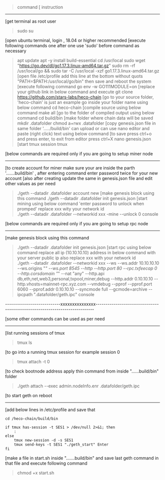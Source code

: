 > command
[ instruction

__________________________
[get terminal as root user
>sudo su

[open ubuntu terminal, login ,  18.04 or higher recommended 
[execute following commands one after one use 'sudo' before command as necessary
>apt update
>apt -y install build-essential
>cd /usr/local
>sudo wget "https://go.dev/dl/go1.17.3.linux-amd64.tar.gz"
>sudo rm -rf /usr/local/go && sudo tar -C /usr/local -xzf go1.17.3.linux-amd64.tar.gz
[open file /etc/profile add this line at the bottom without quots "PATH=$PATH:/usr/local/go/bin" then save and reboot the system
[execute following command
>go env -w GO111MODULE=on
[replace your github link in below command and execute
>git clone https://github.com/stars-labs/heco-chain
[go to your source folder, 'heco-chain' is just an example go inside your folder name using below command
>cd heco-chain
[compile source using below command
>make all
[go to the folder of compiled output using below command 
>cd build/bin
[make folder where chain data will be saved
>mkdir .datafolder
>chmod a+rwx .datafolder
[copy genesis.json file in same folder '...../build/bin' can upload or can use nano editor and paste (right click) text using below command 
[to save press ctrl+o and press enter, to exit from editor press ctrl+X
>nano genesis.json
[start tmux session
>tmux

[below commands are required only if you are going to setup miner node
______________________________________________________________________
[to create account for miner make sure your are inside the parth '.......build/bin' , after entering command enter password twice for your new account
[also after creating update the same in genesis.json file and edit other values as per need 
>./geth --datadir .datafolder account new
[make genesis block using this command
>./geth --datadir .datafolder init genesis.json
[start mining using below command 'enter password to unlock when promped' replace xxx wity your network id   
>./geth --datadir .datafolder --networkid xxx  -mine --unlock 0 console



[below commands are required only if you are going to setup rpc node
_____________________________________________________________________
[make genesis block using this command
>./geth --datadir .datafolder init genesis.json
[start rpc using below command replace all ip (10.10.10.10) address in below command with your server public ip also replace xxx with your network id  
>./geth --datadir .datafolder --networkid xxx --ws --ws.addr 10.10.10.10 --ws.origins "*" --ws.port 8545 --http --http.port 80 --rpc.txfeecap 0  --http.corsdomain "*" --nat "any" --http.api db,eth,net,web3,personal,txpool,miner,debug --http.addr 0.10.10.10 --http.vhosts=mainnet-rpc.xyz.com --vmdebug --pprof --pprof.port 6060 --pprof.addr 0.10.10.10 --syncmode full --gcmode=archive  --ipcpath ".datafolder/geth.ipc" console

----------------------------xxxxxxxxxxxxxxx-----------------------------------------------------------------------------

[some other commands can be used as per need 
_____________________________________________
[list running sessions of tmux
> tmux ls

[to go into a running tmux session for example session 0
> tmux attach -t 0

[to check bootnode address apply thin command from inside "......build/bin" folder
>./geth attach --exec admin.nodeInfo.enr .datafolder/geth.ipc




[to start geth on reboot
_________________________
[add below lines in /etc/profile and save that

	cd /heco-chain/build/bin
	
	if tmux has-session -t SES1 > /dev/null 2>&1; then
        :
	else
		tmux new-session -d -s SES1 
		tmux send-keys -t SES1 "./geth_start" Enter
	fi


[make a file in start.sh inside ".......build/bin" and save last geth command in that file and execute following command
>chmod +x start.sh







